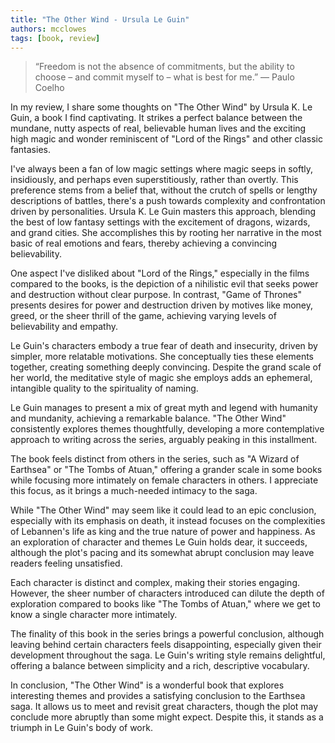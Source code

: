 ```yaml
---
title: "The Other Wind - Ursula Le Guin"
authors: mcclowes
tags: [book, review]
---
```


> “Freedom is not the absence of commitments, but the ability to choose – and commit myself to – what is best for me.” — Paulo Coelho

<!--truncate-->

In my review, I share some thoughts on "The Other Wind" by Ursula K. Le Guin, a book I find captivating. It strikes a perfect balance between the mundane, nutty aspects of real, believable human lives and the exciting high magic and wonder reminiscent of "Lord of the Rings" and other classic fantasies.

I've always been a fan of low magic settings where magic seeps in softly, insidiously, and perhaps even superstitiously, rather than overtly. This preference stems from a belief that, without the crutch of spells or lengthy descriptions of battles, there's a push towards complexity and confrontation driven by personalities. Ursula K. Le Guin masters this approach, blending the best of low fantasy settings with the excitement of dragons, wizards, and grand cities. She accomplishes this by rooting her narrative in the most basic of real emotions and fears, thereby achieving a convincing believability.

One aspect I've disliked about "Lord of the Rings," especially in the films compared to the books, is the depiction of a nihilistic evil that seeks power and destruction without clear purpose. In contrast, "Game of Thrones" presents desires for power and destruction driven by motives like money, greed, or the sheer thrill of the game, achieving varying levels of believability and empathy.

Le Guin's characters embody a true fear of death and insecurity, driven by simpler, more relatable motivations. She conceptually ties these elements together, creating something deeply convincing. Despite the grand scale of her world, the meditative style of magic she employs adds an ephemeral, intangible quality to the spirituality of naming.

Le Guin manages to present a mix of great myth and legend with humanity and mundanity, achieving a remarkable balance. "The Other Wind" consistently explores themes thoughtfully, developing a more contemplative approach to writing across the series, arguably peaking in this installment.

The book feels distinct from others in the series, such as "A Wizard of Earthsea" or "The Tombs of Atuan," offering a grander scale in some books while focusing more intimately on female characters in others. I appreciate this focus, as it brings a much-needed intimacy to the saga.

While "The Other Wind" may seem like it could lead to an epic conclusion, especially with its emphasis on death, it instead focuses on the complexities of Lebannen's life as king and the true nature of power and happiness. As an exploration of character and themes Le Guin holds dear, it succeeds, although the plot's pacing and its somewhat abrupt conclusion may leave readers feeling unsatisfied.

Each character is distinct and complex, making their stories engaging. However, the sheer number of characters introduced can dilute the depth of exploration compared to books like "The Tombs of Atuan," where we get to know a single character more intimately.

The finality of this book in the series brings a powerful conclusion, although leaving behind certain characters feels disappointing, especially given their development throughout the saga. Le Guin's writing style remains delightful, offering a balance between simplicity and a rich, descriptive vocabulary.

In conclusion, "The Other Wind" is a wonderful book that explores interesting themes and provides a satisfying conclusion to the Earthsea saga. It allows us to meet and revisit great characters, though the plot may conclude more abruptly than some might expect. Despite this, it stands as a triumph in Le Guin's body of work.

